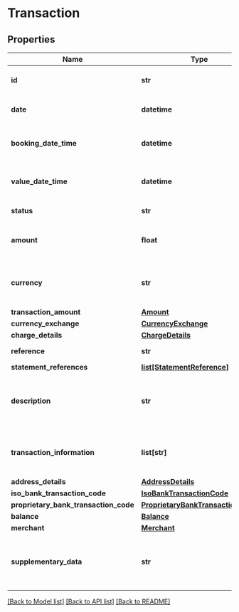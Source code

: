 # Transaction

## Properties
Name | Type | Description | Notes
------------ | ------------- | ------------- | -------------
**id** | **str** | Transaction Id returned by the institution if present | [optional] 
**date** | **datetime** | Transaction date as defined by the institution | [optional] 
**booking_date_time** | **datetime** | Date and (if available) time that transaction is posted | [optional] 
**value_date_time** | **datetime** | The actual or expected date and time transaction is cleared | [optional] 
**status** | **str** | The status of the transaction | [optional] 
**amount** | **float** | Deprecated. Use the amount value in &#x60;transactionAmount&#x60; instead | [optional] 
**currency** | **str** | Deprecated. Use the currency value in &#x60;transactionAmount&#x60; instead | [optional] 
**transaction_amount** | [**Amount**](Amount.md) |  | [optional] 
**currency_exchange** | [**CurrencyExchange**](CurrencyExchange.md) |  | [optional] 
**charge_details** | [**ChargeDetails**](ChargeDetails.md) |  | [optional] 
**reference** | **str** | Transaction reference | [optional] 
**statement_references** | [**list[StatementReference]**](StatementReference.md) |  | [optional] 
**description** | **str** | Unstructured text containing details of the transaction. Usage varies according to the institution | [optional] 
**transaction_information** | **list[str]** | Further information related to the transaction. Usage varies according to the institution | [optional] 
**address_details** | [**AddressDetails**](AddressDetails.md) |  | [optional] 
**iso_bank_transaction_code** | [**IsoBankTransactionCode**](IsoBankTransactionCode.md) |  | [optional] 
**proprietary_bank_transaction_code** | [**ProprietaryBankTransactionCode**](ProprietaryBankTransactionCode.md) |  | [optional] 
**balance** | [**Balance**](Balance.md) |  | [optional] 
**merchant** | [**Merchant**](Merchant.md) |  | [optional] 
**supplementary_data** | **str** | Additional information that can not be captured in the structured fields and/or any other specific block. | [optional] 

[[Back to Model list]](../README.md#documentation-for-models) [[Back to API list]](../README.md#documentation-for-api-endpoints) [[Back to README]](../README.md)



